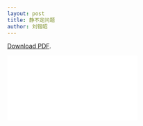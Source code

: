```yaml
---
layout: post
title: 静不定问题
author: 刘锴昭
---
```

<p><a href="/assets/pdfs/2021-6-30-刘锴昭-静不定问题-第二版.pdf">Download PDF</a>.</p>

<object data="/assets/pdfs/2021-6-30-刘锴昭-静不定问题-第二版.pdf" type="application/pdf" width="750px" height="750px">
    <embed src="/assets/pdfs/2021-6-30-刘锴昭-静不定问题-第二版.pdf" type="application/pdf">
</object>

